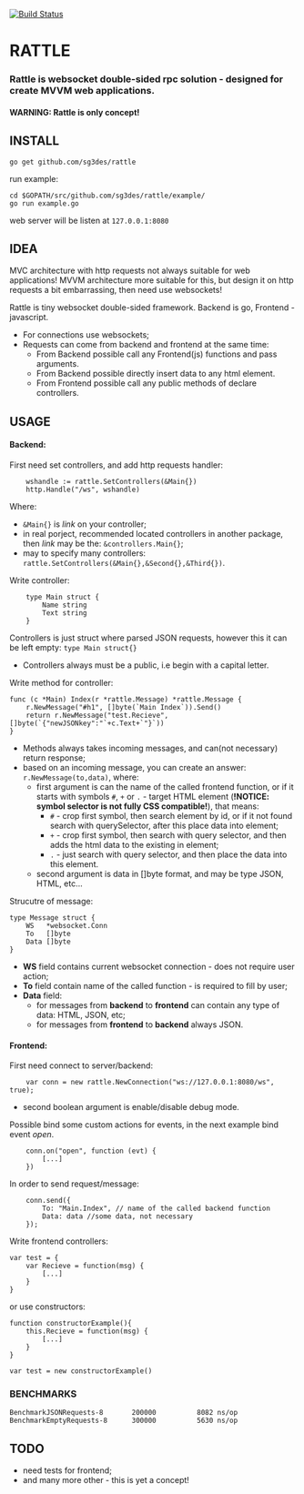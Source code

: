 [![Build Status](https://travis-ci.org/sg3des/rattle.svg?branch=master)](https://travis-ci.org/sg3des/rattle)

# RATTLE

### Rattle is websocket double-sided rpc solution - designed for create MVVM web applications.

#### WARNING: Rattle is only concept!

## INSTALL

	go get github.com/sg3des/rattle

run example:

	cd $GOPATH/src/github.com/sg3des/rattle/example/ 
	go run example.go

web server will be listen at `127.0.0.1:8080`


## IDEA

MVC architecture with http requests not always suitable for web applications! 
MVVM architecture more suitable for this, but design it on http requests a bit embarrassing, then need use websockets! 

Rattle is tiny websocket double-sided framework. Backend is go, Frontend - javascript.

* For connections use websockets;
* Requests can come from backend and frontend at the same time: 
	* From Backend possible call any Frontend(js) functions and pass arguments.
	* From Backend possible directly insert data to any html element.
	* From Frontend possible call any public methods of declare controllers.


## USAGE

#### Backend:

First need set controllers, and add http requests handler:

```
	wshandle := rattle.SetControllers(&Main{})
	http.Handle("/ws", wshandle)
```
Where: 
* `&Main{}` is *link* on your controller;
* in real porject, recommended located controllers in another package, then *link* may be the: `&controllers.Main{}`;
* may to specify many controllers: `rattle.SetControllers(&Main{},&Second{},&Third{})`.


Write controller:

```
	type Main struct {
		Name string
		Text string
	}
```
Controllers is just struct where parsed JSON requests, however this it can be left empty: `type Main struct{}`
* Controllers always must be a public, i.e begin with a capital letter.

Write method for controller:
```
func (c *Main) Index(r *rattle.Message) *rattle.Message {
	r.NewMessage("#h1", []byte(`Main Index`)).Send()
	return r.NewMessage("test.Recieve", []byte(`{"newJSONkey":"`+c.Text+`"}`))
}

```
* Methods always takes incoming messages, and can(not necessary) return response;
* based on an incoming message, you can create an answer: `r.NewMessage(to,data)`, where:
	* first argument is can the name of the called frontend function, or if it starts with symbols `#`, `+` or `.` - target HTML element (**!NOTICE: symbol selector is not fully CSS compatible!**), that means: 
		* `#` - crop first symbol, then search element by id, or if it not found search with querySelector, after this place data into element;
		* `+` - crop first symbol, then search with query selector, and then adds the html data to the existing in element;
		* `.` - just search with query selector, and then place the data into this element.
	* second argument is data in []byte format, and may be type JSON, HTML, etc...


Strucutre of message:
```
type Message struct {
	WS   *websocket.Conn
	To   []byte
	Data []byte
}
```
* **WS** field contains current websocket connection - does not require user action;
* **To** field contain name of the called function - is required to fill by user;
* **Data** field: 
	* for messages from **backend** to **frontend** can contain any type of data: HTML, JSON, etc;
	* for messages from **frontend** to **backend** always JSON.




#### Frontend:
First need connect to server/backend:

```
	var conn = new rattle.NewConnection("ws://127.0.0.1:8080/ws", true);
```
* second boolean argument is enable/disable debug mode.

Possible bind some custom actions for events, in the next example bind event *open*. 
```
	conn.on("open", function (evt) {
		[...]
	})

```

In order to send request/message:
```
	conn.send({
		To: "Main.Index", // name of the called backend function
		Data: data //some data, not necessary
	});
```

Write frontend controllers:
```
var test = {
	var Recieve = function(msg) {
		[...]
	}
}
```

or use constructors:
```
function constructorExample(){
	this.Recieve = function(msg) {
		[...]
	}
}

var test = new constructorExample()
```

### BENCHMARKS

	BenchmarkJSONRequests-8 	  200000	      8082 ns/op
	BenchmarkEmptyRequests-8	  300000	      5630 ns/op




## TODO

* need tests for frontend;
* and many more other - this is yet a concept!
